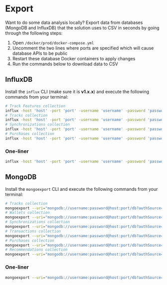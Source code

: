 # Export

Want to do some data analysis locally? Export data from databases (MongoDB and InfluxDB) that the solution uses to CSV in seconds by going through the following steps:

1. Open `/docker/prod/docker-compose.yml`
2. Uncomment the two lines where ports are specified which will cause database APIs to be public
3. Restart these database Docker containers to apply changes
4. Run the commands below to download data to CSV

## InfluxDB

Install the `influx` CLI (make sure it is **v1.x.x**) and execute the following commands from your terminal:

```bash
# Track Features collection
influx -host 'host' -port 'port' -username 'username' -password 'password' -database 'db' -execute 'SELECT * FROM trackFeatures' -format csv > influxdb-trackfeatures.csv
# Tracks collection
influx -host 'host' -port 'port' -username 'username' -password 'password' -database 'db' -execute 'SELECT * FROM tracks' -format csv > influxdb-tracks.csv
# Synchronizations collection
influx -host 'host' -port 'port' -username 'username' -password 'password' -database 'db' -execute 'SELECT * FROM synchronizations' -format csv > influxdb-synchronizations.csv
# Purchases collection
influx -host 'host' -port 'port' -username 'username' -password 'password' -database 'db' -execute 'SELECT * FROM purchases' -format csv > influxdb-purchases.csv
```

### One-liner

```bash
influx -host 'host' -port 'port' -username 'username' -password 'password' -database 'db' -execute 'SELECT * FROM trackFeatures' -format csv > influxdb-trackfeatures.csv && influx -host 'host' -port 'port' -username 'username' -password 'password' -database 'db' -execute 'SELECT * FROM tracks' -format csv > influxdb-tracks.csv && influx -host 'host' -port 'port' -username 'username' -password 'password' -database 'db' -execute 'SELECT * FROM synchronizations' -format csv > influxdb-synchronizations.csv && influx -host 'host' -port 'port' -username 'username' -password 'password' -database 'db' -execute 'SELECT * FROM purchases' -format csv > influxdb-purchases.csv
```

## MongoDB

Install the `mongoexport` CLI and execute the following commands from your terminal:

```bash
# Tracks collection
mongoexport --uri="mongodb://username:password@host:port/db?authSource=admin" --collection=tracks --out=mongodb-tracks.csv
# Wallets collection
mongoexport --uri="mongodb://username:password@host:port/db?authSource=admin" --collection=wallets --out=mongodb-wallets.csv
# Synchronizations collection
mongoexport --uri="mongodb://username:password@host:port/db?authSource=admin" --collection=synchronizations --out=mongodb-synchronizations.csv
# Transactions collection
mongoexport --uri="mongodb://username:password@host:port/db?authSource=admin" --collection=transactions --out=mongodb-transactions.csv
# Purchases collection
mongoexport --uri="mongodb://username:password@host:port/db?authSource=admin" --collection=purchases --out=mongodb-purchases.csv
# Recommendations collection
mongoexport --uri="mongodb://username:password@host:port/db?authSource=admin" --collection=recommendations --out=mongodb-recommendations.csv
```

### One-liner

```bash
mongoexport --uri="mongodb://username:password@host:port/db?authSource=admin" --collection=tracks --out=mongodb-tracks.csv && mongoexport --uri="mongodb://username:password@host:port/db?authSource=admin" --collection=wallets --out=mongodb-wallets.csv && mongoexport --uri="mongodb://username:password@host:port/db?authSource=admin" --collection=synchronizations --out=mongodb-synchronizations.csv && mongoexport --uri="mongodb://username:password@host:port/db?authSource=admin" --collection=transactions --out=mongodb-transactions.csv && mongoexport --uri="mongodb://username:password@host:port/db?authSource=admin" --collection=purchases --out=mongodb-purchases.csv && mongoexport --uri="mongodb://username:password@host:port/db?authSource=admin" --collection=recommendations --out=mongodb-recommendations.csv
```